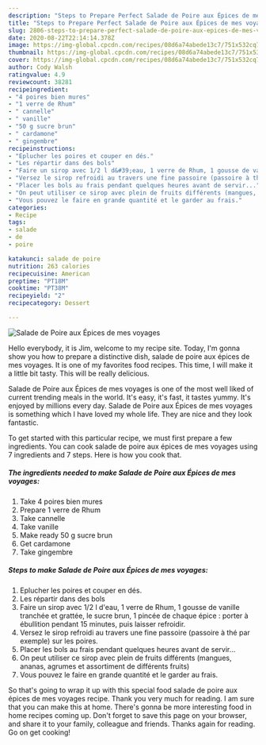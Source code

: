 ```yaml
---
description: "Steps to Prepare Perfect Salade de Poire aux Épices de mes voyages"
title: "Steps to Prepare Perfect Salade de Poire aux Épices de mes voyages"
slug: 2806-steps-to-prepare-perfect-salade-de-poire-aux-epices-de-mes-voyages
date: 2020-08-22T22:14:14.378Z
image: https://img-global.cpcdn.com/recipes/08d6a74abede13c7/751x532cq70/salade-de-poire-aux-epices-de-mes-voyages-photo-principale-de-la-recette.jpg
thumbnail: https://img-global.cpcdn.com/recipes/08d6a74abede13c7/751x532cq70/salade-de-poire-aux-epices-de-mes-voyages-photo-principale-de-la-recette.jpg
cover: https://img-global.cpcdn.com/recipes/08d6a74abede13c7/751x532cq70/salade-de-poire-aux-epices-de-mes-voyages-photo-principale-de-la-recette.jpg
author: Cody Walsh
ratingvalue: 4.9
reviewcount: 38281
recipeingredient:
- "4 poires bien mures"
- "1 verre de Rhum"
- " cannelle"
- " vanille"
- "50 g sucre brun"
- " cardamone"
- " gingembre"
recipeinstructions:
- "Eplucher les poires et couper en dés."
- "Les répartir dans des bols"
- "Faire un sirop avec 1/2 l d&#39;eau, 1 verre de Rhum, 1 gousse de vanille tranchée et grattée, le sucre brun, 1 pincée de chaque épice : porter à ébullition pendant 15 minutes, puis laisser refroidir."
- "Versez le sirop refroidi au travers une fine passoire (passoire à thé par exemple) sur les poires."
- "Placer les bols au frais pendant quelques heures avant de servir..."
- "On peut utiliser ce sirop avec plein de fruits différents (mangues, ananas, agrumes et assortiment de différents fruits)"
- "Vous pouvez le faire en grande quantité et le garder au frais."
categories:
- Recipe
tags:
- salade
- de
- poire

katakunci: salade de poire 
nutrition: 263 calories
recipecuisine: American
preptime: "PT18M"
cooktime: "PT38M"
recipeyield: "2"
recipecategory: Dessert

---
```



![Salade de Poire aux Épices de mes voyages](https://img-global.cpcdn.com/recipes/08d6a74abede13c7/751x532cq70/salade-de-poire-aux-epices-de-mes-voyages-photo-principale-de-la-recette.jpg)

Hello everybody, it is Jim, welcome to my recipe site. Today, I'm gonna show you how to prepare a distinctive dish, salade de poire aux épices de mes voyages. It is one of my favorites food recipes. This time, I will make it a little bit tasty. This will be really delicious.



Salade de Poire aux Épices de mes voyages is one of the most well liked of current trending meals in the world. It's easy, it's fast, it tastes yummy. It's enjoyed by millions every day. Salade de Poire aux Épices de mes voyages is something which I have loved my whole life. They are nice and they look fantastic.


To get started with this particular recipe, we must first prepare a few ingredients. You can cook salade de poire aux épices de mes voyages using 7 ingredients and 7 steps. Here is how you cook that.

<!--inarticleads1-->

##### The ingredients needed to make Salade de Poire aux Épices de mes voyages:

1. Take 4 poires bien mures
1. Prepare 1 verre de Rhum
1. Take  cannelle
1. Take  vanille
1. Make ready 50 g sucre brun
1. Get  cardamone
1. Take  gingembre




<!--inarticleads2-->

##### Steps to make Salade de Poire aux Épices de mes voyages:

1. Eplucher les poires et couper en dés.
1. Les répartir dans des bols
1. Faire un sirop avec 1/2 l d&#39;eau, 1 verre de Rhum, 1 gousse de vanille tranchée et grattée, le sucre brun, 1 pincée de chaque épice : porter à ébullition pendant 15 minutes, puis laisser refroidir.
1. Versez le sirop refroidi au travers une fine passoire (passoire à thé par exemple) sur les poires.
1. Placer les bols au frais pendant quelques heures avant de servir...
1. On peut utiliser ce sirop avec plein de fruits différents (mangues, ananas, agrumes et assortiment de différents fruits)
1. Vous pouvez le faire en grande quantité et le garder au frais.




So that's going to wrap it up with this special food salade de poire aux épices de mes voyages recipe. Thank you very much for reading. I am sure that you can make this at home. There's gonna be more interesting food in home recipes coming up. Don't forget to save this page on your browser, and share it to your family, colleague and friends. Thanks again for reading. Go on get cooking!
